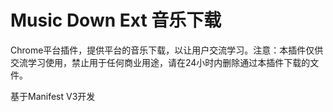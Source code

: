 # Music Down Ext 音乐下载
Chrome平台插件，提供平台的音乐下载，以让用户交流学习。注意：本插件仅供交流学习使用，禁止用于任何商业用途，请在24小时内删除通过本插件下载的文件。

基于Manifest V3开发
